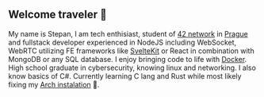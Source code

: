 ## Welcome traveler 📜
My name is Stepan, I am tech enthisiast, student of [42 network](https://www.42network.org/) in [Prague](https://www.42prague.com/) and fullstack developer experienced in NodeJS including WebSocket, WebRTC utilizing FE frameworks like [SvelteKit](https://github.com/sveltejs/kit) or React in combination with MongoDB or any SQL database. I enjoy bringing code to life with [Docker](https://github.com/docker). High school graduate in cybersecurity, knowing linux and networking. I also know basics of C#. Currently learning C lang and Rust while most likely fixing my [Arch instalation](https://github.com/stepskop/.dotfiles) 👾.
